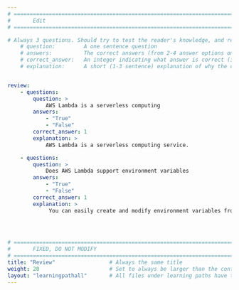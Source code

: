```yaml
---
# ================================================================================
#       Edit
# ================================================================================

# Always 3 questions. Should try to test the reader's knowledge, and reinforce the key points you want them to remember.
    # question:         A one sentence question
    # answers:          The correct answers (from 2-4 answer options only). Should be surrounded by quotes.
    # correct_answer:   An integer indicating what answer is correct (index starts from 0)
    # explanation:      A short (1-3 sentence) explanation of why the correct answer is correct. Can add aditional context if desired


review:
    - questions:
        question: >
            AWS Lambda is a serverless computing
        answers:
            - "True"
            - "False"
        correct_answer: 1                    
        explanation: >
            AWS Lambda is a serverless computing service.

    - questions:
        question: >
            Does AWS Lambda support environment variables
        answers:
            - "True"
            - "False"
        correct_answer: 1                     
        explanation: >
             You can easily create and modify environment variables from the AWS Lambda Console, CLI, or SDKs.
               



# ================================================================================
#       FIXED, DO NOT MODIFY
# ================================================================================
title: "Review"                 # Always the same title
weight: 20                      # Set to always be larger than the content in this path
layout: "learningpathall"       # All files under learning paths have this same wrapper
---
```


